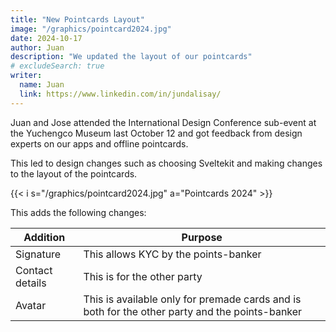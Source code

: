 ```yaml
---
title: "New Pointcards Layout"
image: "/graphics/pointcard2024.jpg"
date: 2024-10-17
author: Juan
description: "We updated the layout of our pointcards"
# excludeSearch: true
writer:
  name: Juan
  link: https://www.linkedin.com/in/jundalisay/
---
```



Juan and Jose attended the International Design Conference sub-event at the Yuchengco Museum last October 12 and got feedback from design experts on our apps and offline pointcards.

This led to design changes such as choosing Sveltekit and making changes to the layout of the pointcards.

{{< i s="/graphics/pointcard2024.jpg" a="Pointcards 2024" >}}


This adds the following changes:

Addition | Purpose
--- | ---
Signature | This allows KYC by the points-banker
Contact details | This is for the other party
Avatar | This is available only for premade cards and is both for the other party and the points-banker

 
